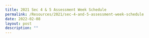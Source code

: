 ```yaml
---
title: 2021 Sec 4 & 5 Assessment Week Schedule
permalink: /Resources/2021/sec-4-and-5-assessment-week-schedule
date: 2022-02-08
layout: post
description: ""
---
```


